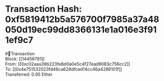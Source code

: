 
Transaction Hash: 0xf5819412b5a576700f7985a37a48050d19ec99dd8366131e1a016e3f911ef9c7
====================================================================================
  
#💸Transaction  
Block: [[14456781]]  
From: [[0xc02aaa39b223fe8d0a0e5c4f27ead9083c756cc2]]  
To: [[0x4e751532023fd46ca628dfced14cc46a4286101f]]  
Transferred: 0.95 Ether